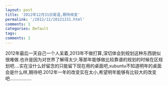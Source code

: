 ```yaml
---
layout: post
title: '2012年12月31日尾语,期待改变'
permalink: '/2012/12/20121231.html'
comments: 1
categories: Default
tags: 
comments: 1
---
```

<div dir="ltr">2012年最后一天自己一个人呆着,2013年不做打算,深切体会到规划这种东西貌似很难做.也许是因为对世界了解得太少,等那年能够做比较靠谱的规划的时候在区规划吧....<a href="http://2.bp.blogspot.com/-0hLqmaPBW1o/UOGxTJf6-9I/AAAAAAAAt_Q/9KLhlARWECI/s1600/image-767603.png"><img alt="" border="0" id="BLOGGER_PHOTO_ID_5828134335319571410" src="http://2.bp.blogspot.com/-0hLqmaPBW1o/UOGxTJf6-9I/AAAAAAAAt_Q/9KLhlARWECI/s320/image-767603.png"/></a>实在没什么好留念的只能留下现在用的桌面吧,xubuntu不知道明年的桌面会是什么样,期待吧.2012年一年的改变实在太小,希望明年能够有比较大的改变吧.................</div>